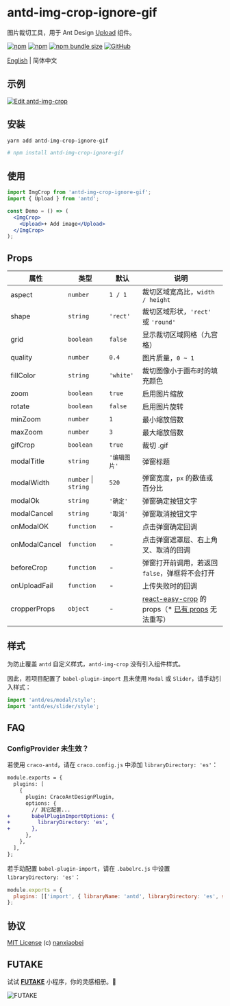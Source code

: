 # antd-img-crop-ignore-gif

图片裁切工具，用于 Ant Design [Upload](https://ant.design/components/upload-cn/) 组件。

[![npm](https://img.shields.io/npm/v/antd-img-crop.svg?style=flat-square)](https://www.npmjs.com/package/antd-img-crop)
[![npm](https://img.shields.io/npm/dt/antd-img-crop?style=flat-square)](https://www.npmtrends.com/antd-img-crop)
[![npm bundle size](https://img.shields.io/bundlephobia/minzip/antd-img-crop?style=flat-square)](https://bundlephobia.com/result?p=antd-img-crop)
[![GitHub](https://img.shields.io/github/license/nanxiaobei/antd-img-crop?style=flat-square)](https://github.com/nanxiaobei/antd-img-crop/blob/main/LICENSE)

[English](./README.md) | 简体中文

## 示例

[![Edit antd-img-crop](https://codesandbox.io/static/img/play-codesandbox.svg)](https://codesandbox.io/s/antd-img-crop-4qoom5p9x4?fontsize=14&hidenavigation=1&theme=dark)

## 安装

```sh
yarn add antd-img-crop-ignore-gif

# npm install antd-img-crop-ignore-gif
```

## 使用

```jsx harmony
import ImgCrop from 'antd-img-crop-ignore-gif';
import { Upload } from 'antd';

const Demo = () => (
  <ImgCrop>
    <Upload>+ Add image</Upload>
  </ImgCrop>
);
```

## Props

| 属性          | 类型                 | 默认         | 说明                                                   |
| ------------- | -------------------- | ------------ | ------------------------------------------------------ |
| aspect        | `number`             | `1 / 1`      | 裁切区域宽高比，`width / height`                       |
| shape         | `string`             | `'rect'`     | 裁切区域形状，`'rect'` 或 `'round'`                    |
| grid          | `boolean`            | `false`      | 显示裁切区域网格（九宫格）                             |
| quality       | `number`             | `0.4`        | 图片质量，`0 ~ 1`                                      |
| fillColor     | `string`             | `'white'`    | 裁切图像小于画布时的填充颜色                           |
| zoom          | `boolean`            | `true`       | 启用图片缩放                                           |
| rotate        | `boolean`            | `false`      | 启用图片旋转                                           |
| minZoom       | `number`             | `1`          | 最小缩放倍数                                           |
| maxZoom       | `number`             | `3`          | 最大缩放倍数                                           |
| gifCrop       | `boolean`            | `true`          | 裁切 .gif                                             |
| modalTitle    | `string`             | `'编辑图片'` | 弹窗标题                                               |
| modalWidth    | `number` \| `string` | `520`        | 弹窗宽度，`px` 的数值或百分比                          |
| modalOk       | `string`             | `'确定'`     | 弹窗确定按钮文字                                       |
| modalCancel   | `string`             | `'取消'`     | 弹窗取消按钮文字                                       |
| onModalOK     | `function`           | -            | 点击弹窗确定回调                                       |
| onModalCancel | `function`           | -            | 点击弹窗遮罩层、右上角叉、取消的回调                   |
| beforeCrop    | `function`           | -            | 弹窗打开前调用，若返回 `false`，弹框将不会打开         |
| onUploadFail  | `function`           | -            | 上传失败时的回调                                       |
| cropperProps  | `object`             | -            | [react-easy-crop] 的 props（\* [已有 props] 无法重写） |

## 样式

为防止覆盖 `antd` 自定义样式，`antd-img-crop` 没有引入组件样式。

因此，若项目配置了 `babel-plugin-import` 且未使用 `Modal` 或 `Slider`，请手动引入样式：

```js
import 'antd/es/modal/style';
import 'antd/es/slider/style';
```

## FAQ

### ConfigProvider 未生效？

若使用 `craco-antd`，请在 `craco.config.js` 中添加 `libraryDirectory: 'es'`：

```diff
module.exports = {
  plugins: [
    {
      plugin: CracoAntDesignPlugin,
      options: {
        // 其它配置...
+       babelPluginImportOptions: {
+         libraryDirectory: 'es',
+       },
      },
    },
  ],
};
```

若手动配置 `babel-plugin-import`，请在 `.babelrc.js` 中设置 `libraryDirectory: 'es'`：

```js
module.exports = {
  plugins: [['import', { libraryName: 'antd', libraryDirectory: 'es', style: true }]],
};
```

## 协议

[MIT License](https://github.com/nanxiaobei/antd-img-crop/blob/main/LICENSE) (c) [nanxiaobei](https://lee.so/)

[react-easy-crop]: https://github.com/ricardo-ch/react-easy-crop#props
[已有 props]: https://github.com/nanxiaobei/antd-img-crop/blob/main/src/index.jsx#L78-L94

## FUTAKE

试试 [**FUTAKE**](https://sotake.com/f) 小程序，你的灵感相册。🌈

![FUTAKE](https://s3.jpg.cm/2021/09/21/IFG3wi.png)
